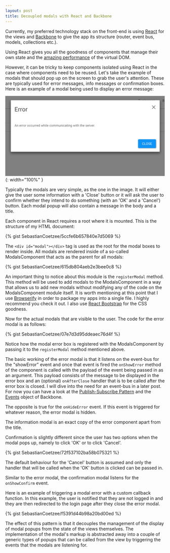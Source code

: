 ```yaml
---
layout: post
title: Decoupled modals with React and Backbone
---
```


Currently, my preferred technology stack on the front-end is using [React](http://facebook.github.io/react/) for the views and [Backbone](http://backbonejs.org/) to give the app its structure (router, event bus, models, collections etc.).

Using React gives you all the goodness of components that manage their own state and the [amazing performance](https://www.codementor.io/reactjs/tutorial/reactjs-vs-angular-js-performance-comparison-knockout) of the virtual DOM.

However, it can be tricky to keep components isolated using React in the case where components need to be reused. Let's take the example of modals that should pop up on the screen to grab the user's attention. These are typically used for error messages, info messages or confirmation boxes. Here is an example of a modal being used to display an error message:

![Modal error](../img/posts/2016-01-05-decoupled-modals-with-react-and-backbone/modal_error.png){: width="100%" }

Typically the modals are very simple, as the one in the image. It will either give the user some information with a 'Close' button or it will ask the user to confirm whether they intend to do something (with an 'OK' and a 'Cancel') button. Each modal popup will also contain a message in the body and a title.

Each component in React requires a root where it is mounted. This is the structure of my HTML document:

{% gist SebastianCoetzee/5ccfe6b657840e7d5069 %}

The `<div id="modal"></div>` tag is used as the root for the modal boxes to render inside. All modals are rendered inside of a so-called ModalsComponent that acts as the parent for all modals:

{% gist SebastianCoetzee/615db804aeb2e3bee0c8 %}

An important thing to notice about this module is the `registerModal` method. This method will be used to add modals to the ModalsComponent in a way that allows us to add new modals without modifying any of the code on the ModalsComponent module itself. It is worth mentioning at this point that I use [Browserify](http://browserify.org/) in order to package my apps into a single file. I highly recommend you check it out. I also use [React Bootstrap](https://react-bootstrap.github.io/) for the CSS goodness.

Now for the actual modals that are visible to the user. The code for the error modal is as follows:

{% gist SebastianCoetzee/07e7d3d95ddeaec76d4f %}

Notice how the modal error box is registered with the ModalsComponent by passing it to the `registerModal` method mentioned above.

The basic working of the error modal is that it listens on the event-bus for the "showError" event and once that event is fired the `onShowError` method of the component is called with the payload of the event being passed in as an argument. This payload consists of the message to be displayed in the error box and an (optional) `onAfterClose` handler that is to be called after the error box is closed. I will dive into the need for an event-bus in a later post. For now you can have a look at the [Publish-Subscribe Pattern](https://en.wikipedia.org/wiki/Publish%E2%80%93subscribe_pattern) and the [Events](http://backbonejs.org/#Events) object of Backbone.

The opposite is true for the `onHideError` event. If this event is triggered for whatever reason, the error modal is hidden.

The information modal is an exact copy of the error component apart from the title.

Confirmation is slightly different since the user has two options when the modal pops up, namely to click 'OK' or to click 'Cancel'.

{% gist SebastianCoetzee/72f537102ba58b075321 %}

The default behaviour for the 'Cancel' button is assumed and only the handler that will be called when the 'OK' button is clicked can be passed in.

Similar to the error modal, the confirmation modal listens for the `onShowConfirm` event.

Here is an example of triggering a modal error with a custom callback function. In this example, the user is notified that they are not logged in and they are then redirected to the login page after they close the error modal.

{% gist SebastianCoetzee/f5391d44b98a20bd00ed %}

The effect of this pattern is that it decouples the management of the display of modal popups from the state of the views themselves. The implementation of the modal's markup is abstracted away into a couple of generic types of popups that can be called from the view by triggering the events that the modals are listening for.
